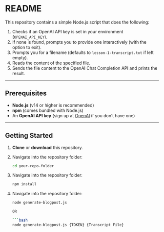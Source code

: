# README

This repository contains a simple Node.js script that does the following:

1. Checks if an OpenAI API key is set in your environment (`OPENAI_API_KEY`).
2. If none is found, prompts you to provide one interactively (with the option to exit).
3. Prompts you for a filename (defaults to `lesson-1-transcript.txt` if left empty).
4. Reads the content of the specified file.
5. Sends the file content to the OpenAI Chat Completion API and prints the result.

---

## Prerequisites

- **Node.js** (v14 or higher is recommended)
- **npm** (comes bundled with Node.js)
- An **OpenAI API key** (sign up at [OpenAI](https://platform.openai.com/) if you don’t have one)

---

## Getting Started

1. **Clone** or **download** this repository.

2. Navigate into the repository folder:
   ```bash
   cd your-repo-folder
3. Navigate into the repository folder:
   ```bash
   npm install
4. Navigate into the repository folder:
   ```bash
   node generate-blogpost.js

   OR

   ```bash
   node generate-blogpost.js {TOKEN} {Transcript File}